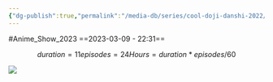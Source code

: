 ```yaml
---
{"dg-publish":true,"permalink":"/media-db/series/cool-doji-danshi-2022/","title":"Cool Doji Danshi","tags":["mediaDB/tv/series"],"noteIcon":"1"}
---
```


#Anime_Show_2023 
==2023-03-09 - 22:31==
```math
duration = 11
episodes = 24
Hours = duration * episodes / 60
```
<img src="https://cdn.myanimelist.net/images/anime/1123/134677.jpg">